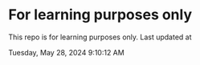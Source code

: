 # For learning purposes only
This repo is for learning purposes only.
Last updated at

Tuesday, May 28, 2024 9:10:12 AM

